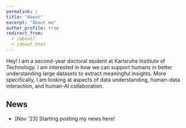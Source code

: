 ```yaml
---
permalink: /
title: "About"
excerpt: "About me"
author_profile: true
redirect_from: 
  - /about/
  - /about.html
---
```


Hey! I am a second-year doctoral student at Karlsruhe Institute of Technology. I am interested in how we can support humans in better understanding large datasets to extract meaningful insights. More specifically, I am looking at aspects of data understanding, human-data interaction, and human-AI collaboration.

News
---

* [Nov '23] Starting posting my news here!